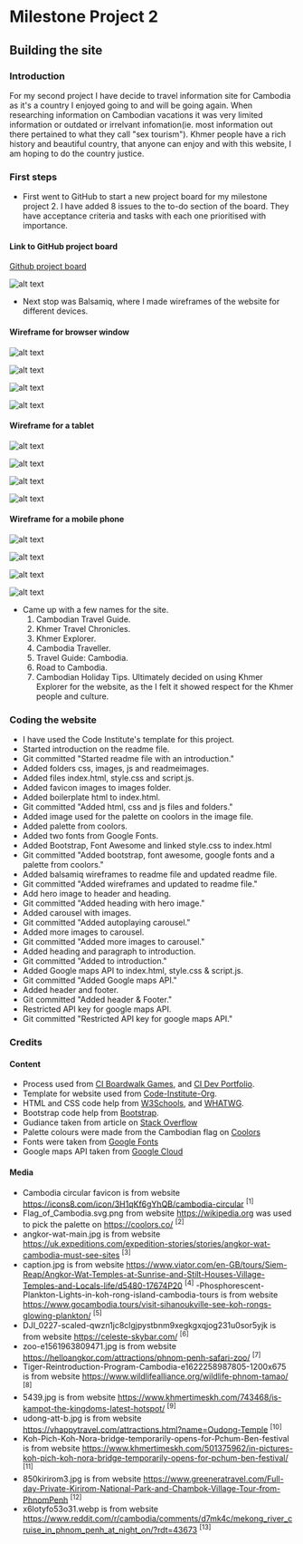 # **Milestone Project 2** 

## Building the site

### Introduction

For my second project I have decide to travel information site for Cambodia as it's a country I enjoyed going to and will be going again. When researching information on Cambodian vacations it was very limited information or outdated or irrelvant infomation(ie. most information out there pertained to what they call "sex tourism"). Khmer people have a rich history and beautiful country, that anyone can enjoy and with this website, I am hoping to do the country justice.


### First steps

- First went to GitHub to start a new project board for my milestone project 2. I have added 8 issues to the to-do section of the board. They have acceptance criteria and tasks with each one prioritised with importance.

#### Link to GitHub project board

[Github project board](https://github.com/users/MrCCampbell/projects/6/views/1?layout=board&visibleFields=%5B%22Title%22%2C%22Assignees%22%2C%22Status%22%2C%22Labels%22%5D)

![alt text](assets/readmeimages/Screenshot%202025-03-22%20000606.png "Github project board")

- Next stop was Balsamiq, where I made wireframes of the website for different devices.

#### Wireframe for browser window

![alt text](assets/readmeimages/Screenshot%202025-03-20%20234146.png "Browser window 1")

![alt text](assets/readmeimages/Screenshot%202025-03-20%20234206.png "Browser window 2")

![alt text](assets/readmeimages/Screenshot%202025-03-20%20234228.png "Browser window 3")

![alt text](assets/readmeimages/Screenshot%202025-03-20%20234254.png "Browser window 4")

#### Wireframe for a tablet

![alt text](assets/readmeimages/Screenshot%202025-03-20%20233935.png "Tablet window 1")

![alt text](assets/readmeimages/Screenshot%202025-03-20%20234002.png "Tablet window 2")

![alt text](assets/readmeimages/Screenshot%202025-03-20%20234021.png "Tablet window 3")

![alt text](assets/readmeimages/Screenshot%202025-03-20%20234054.png "Tablet window 4")

#### Wireframe for a mobile phone

![alt text](assets/readmeimages/Screenshot%202025-03-20%20233636.png "Mobile phone window 1")

![alt text](assets/readmeimages/Screenshot%202025-03-20%20233714.png "Mobile phone window 2")

![alt text](assets/readmeimages/Screenshot%202025-03-20%20233743.png "Mobile phone window 3")

![alt text](assets/readmeimages/Screenshot%202025-03-20%20233819.png "Mobile phone window 4")

- Came up with a few names for the site. 
  1. Cambodian Travel Guide.
  2. Khmer Travel Chronicles.
  3. Khmer Explorer.
  4. Cambodia Traveller.
  5. Travel Guide: Cambodia.
  6. Road to Cambodia.
  7. Cambodian Holiday Tips.
Ultimately decided on using Khmer Explorer for the website, as the I felt it showed respect for the Khmer people and culture.













### Coding the website

- I have used the Code Institute's template for this project.
- Started introduction on the readme file.
- Git committed "Started readme file with an introduction."
- Added folders css, images, js and readmeimages.
- Added files index.html, style.css and script.js.
- Added favicon images to images folder.
- Added boilerplate html to index.html.
- Git committed "Added html, css and js files and folders."
- Added image used for the palette on coolors in the image file.
- Added palette from coolors.
- Added two fonts from Google Fonts.
- Added Bootstrap, Font Awesome and linked style.css to index.html
- Git committed "Added bootstrap, font awesome, google fonts and a palette from coolors."
- Added balsamiq wireframes to readme file and updated readme file.
- Git committed "Added wireframes and updated to readme file."
- Add hero image to header and heading.
- Git committed "Added heading with hero image."
- Added carousel with images.
- Git committed "Added autoplaying carousel."
- Added more images to carousel.
- Git committed "Added more images to carousel."
- Added heading and paragraph to introduction.
- Git committed "Added to introduction."
- Added Google maps API to index.html, style.css & script.js.
- Git committed "Added Google maps API." 
- Added header and footer.
- Git committed "Added header & Footer."
- Restricted API key for google maps API.
- Git committed "Restricted API key for google maps API."




### Credits

#### Content

- Process used from [CI Boardwalk Games](https://github.com/Code-Institute-Solutions/boardwalk-games-v1-sourcecode.git), and [CI Dev Portfolio](https://github.com/Code-Institute-Solutions/dev-portfolio.git).
- Template for website used from [Code-Institute-Org](https://github.com/Code-Institute-Org/ci-full-template).
- HTML and CSS code help from [W3Schools](https://www.w3schools.com/), and [WHATWG](https://whatwg.org/).
- Bootstrap code help from [Bootstrap](https://getbootstrap.com/).
- Gudiance taken from article on  [Stack Overflow](https://stackoverflow.com/)
- Palette colours were made from the Cambodian flag on [Coolors](https://coolors.co/)
- Fonts were taken from [Google Fonts](https://fonts.google.com/)
- Google maps API taken from [Google Cloud](https://console.cloud.google.com/google/maps-apis/home;onboard=true?project=semiotic-primer-454323-n5&inv=1&invt=AbthWg&organizationId=800517397602)

#### Media

- Cambodia circular favicon is from website https://icons8.com/icon/3H1qKf6gYhQB/cambodia-circular <sup>[1]</sup>
- Flag_of_Cambodia.svg.png from website https://wikipedia.org was used to pick the palette on https://coolors.co/ <sup>[2]</sup>
- angkor-wat-main.jpg is from website https://uk.expeditions.com/expedition-stories/stories/angkor-wat-cambodia-must-see-sites <sup>[3]</sup>
- caption.jpg is from website https://www.viator.com/en-GB/tours/Siem-Reap/Angkor-Wat-Temples-at-Sunrise-and-Stilt-Houses-Village-Temples-and-Locals-life/d5480-17674P20 <sup>[4]</sup>
-Phosphorescent-Plankton-Lights-in-koh-rong-island-cambodia-tours is from website https://www.gocambodia.tours/visit-sihanoukville-see-koh-rongs-glowing-plankton/ <sup>[5]</sup>
- DJI_0227-scaled-qwzn1jc8clgjpystbnm9xegkgxqjog231u0sor5yjk is from website https://celeste-skybar.com/ <sup>[6]</sup>
- zoo-e1561963809471.jpg is from website https://helloangkor.com/attractions/phnom-penh-safari-zoo/ <sup>[7]</sup>
- Tiger-Reintroduction-Program-Cambodia-e1622258987805-1200x675 is from website https://www.wildlifealliance.org/wildlife-phnom-tamao/ <sup>[8]</sup>
- 5439.jpg is from website https://www.khmertimeskh.com/743468/is-kampot-the-kingdoms-latest-hotspot/ <sup>[9]</sup>
- udong-att-b.jpg is from website https://vhappytravel.com/attractions.html?name=Oudong-Temple <sup>[10]</sup>
- Koh-Pich-Koh-Nora-bridge-temporarily-opens-for-Pchum-Ben-festival is from website 
https://www.khmertimeskh.com/501375962/in-pictures-koh-pich-koh-nora-bridge-temporarily-opens-for-pchum-ben-festival/ <sup>[11]</sup>
- 850kirirom3.jpg is from website https://www.greeneratravel.com/Full-day-Private-Kirirom-National-Park-and-Chambok-Village-Tour-from-PhnomPenh <sup>[12]</sup>
- x6lotyfo53o31.webp is from website https://www.reddit.com/r/cambodia/comments/d7mk4c/mekong_river_cruise_in_phnom_penh_at_night_on/?rdt=43673 <sup>[13]</sup>
